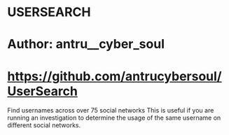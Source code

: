 # USERSEARCH
# Author: antru__cyber_soul
# https://github.com/antrucybersoul/UserSearch

Find usernames across over 75 social networks
This is useful if you are running an investigation to determine the usage of the same username on different social networks.


